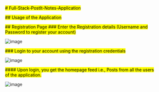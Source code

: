 

<mark> # Full-Stack-PostIt-Notes-Application </mark>


 <mark>## Usage of the Application  </mark>

 <mark>## Registration Page </mark>
 <mark>### Enter the Registration details (Username and Password to register your account)  </mark>

![image](https://github.com/sushanthnandeti/Full-Stack-Notes/assets/62721296/55693499-eaae-4bad-86de-c29c5a7a3e1a)

 <mark>### Login to your account using the registration credentials </mark>

![image](https://github.com/sushanthnandeti/Full-Stack-Notes/assets/62721296/8b4c3aeb-ced2-48ee-8570-36fd3e9fce62)

 <mark>#### Upon login, you get the homepage feed i.e., Posts from all the users of the application.  <mark>

![image](https://github.com/sushanthnandeti/Full-Stack-Notes/assets/62721296/9987fd4d-d405-4eb9-a115-4420c8568e42)


